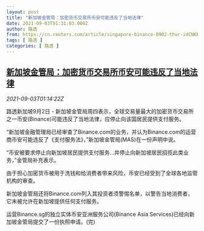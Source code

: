 ```yaml
---
layout: post
title: "新加坡金管局：加密货币交易所币安可能违反了当地法律"
date: 2021-09-03T01:31:03.000Z
author: 路透
from: https://cn.reuters.com/article/singapore-binance-0902-thur-idCNKBS2FZ02L
tags: [ 路透 ]
categories: [ 路透 ]
---
```

<!--1630632663000-->
[新加坡金管局：加密货币交易所币安可能违反了当地法律](https://cn.reuters.com/article/singapore-binance-0902-thur-idCNKBS2FZ02L)
------

<div>
<div><i>2021-09-03T01:14:22Z</i></div><p>路透新加坡9月2日 - 新加坡金管局周四表示，全球交易量最大的加密货币交易所之一币安(Binance)可能违反了当地法律，应停止向该国居民提供支付服务。</p><p>“新加坡金融管理局已经审查了Binance.com的业务，并认为Binance.com的运营商币安可能违反了《支付服务法》，”新加坡金管局(MAS)在一份声明中说。</p><p>“币安被要求停止向新加坡居民提供支付服务...并停止向新加坡居民招揽此类业务，”金管局补充表示。</p><p>由于担心加密货币被用于洗钱和给消费者带来风险，币安已经受到了全球各地监管机构的审查。</p><p>新加坡金管局还将Binance.com列入其投资者须警惕名单，以警告当地消费者，它未被允许在新加坡提供任何支付服务。</p><p>运营Binance.sg的独立实体币安亚洲服务公司(Binance Asia Services)已经向新加坡金管局提交了一份执照申请。(完)</p>
</div>
